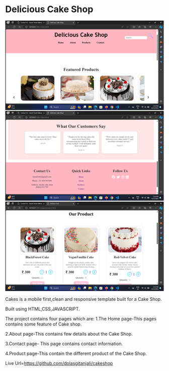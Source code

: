 # Delicious Cake Shop

![image](screenshot.png.png)
![image](screenshot1.png)
![image](screenshot2.png.png)

Cakes is a mobile first,clean and responsive template built for a Cake Shop.

Built using HTML,CSS,JAVASCRIPT.

The project contains four pages which are:
1.The Home page-This pages contains some  feature of Cake shop.

2.About page-This contains few details about the Cake Shop.

3.Contact page- This page contains contact information.

4.Product page-This contain the different product of the Cake Shop.

Live Url=https://github.com/dolasgitanjali/cakeshop